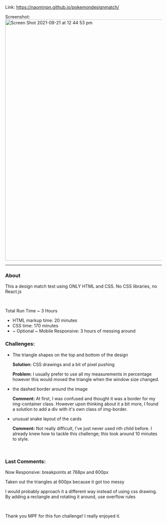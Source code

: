 Link: https://naominpn.github.io/pokemondesignmatch/

Screenshot: 
<br>
<img width="777" alt="Screen Shot 2021-09-21 at 12 44 53 pm" src="https://user-images.githubusercontent.com/83072963/134104015-3f181512-feb6-41e0-a705-57816cfb0c7f.png">

<hr>
<h3>About</h3>
<p>This a design match test using ONLY HTML and CSS. No CSS libraries, no React.js</p>

<br>
<p>Total Run Time ~ 3 Hours</p>
    <ul>
        <li> HTML markup time: 20 minutes </li>
        <li> CSS time: 170 minutes </li>
        <li> ~ Optional ~ Mobile Responsive: 3 hours of messing around</li>
    </ul>


<h3>Challenges:</h3>
    <ul>
        <li>The triangle shapes on the top and bottom of the design
              <p><b>Solution:</b> CSS drawings and a bit of pixel pushing </p>
              <p><b>Problem:</b> I usually prefer to use all my measurements in percentage however this would moved the triangle when the window size changed. </p></li>
        <li> the dashed border around the image
            <p><b>Comment:</b> At first, I was confused and thought it was a border for my img-container class. However upon thinking about it a bit more, I found a solution to add a div with it's own class of img-border. </p> </li>
        <li> unusual snake layout of the cards
            <p><b>Comment:</b> Not really difficult, I've just never used nth child before. I already knew how to tackle this challenge; this took around 10 minutes to style. </p>
         </li>
    </ul>

<br>
<h3>Last Comments:</h3>
<p> Now Responsive: breakpoints at 768px and 600px</p>
<p> Taken out the triangles at 600px because it got too messy </p>
<p> I would probably approach it a different way instead of using css drawing. By adding a rectangle and rotating it around, use overflow rules </p>
<br>
<p> Thank you MPF for this fun challenge! I really enjoyed it. </p>
